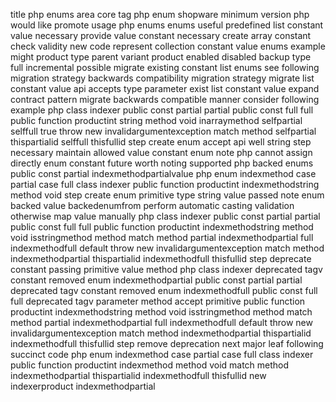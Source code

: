 title php enums area core tag php enum shopware minimum version php would like promote usage php enums enums useful predefined list constant value necessary provide value constant necessary create array constant check validity new code represent collection constant value enums example might product type parent variant product enabled disabled backup type full incremental possible migrate existing constant list enums see following migration strategy backwards compatibility migration strategy migrate list constant value api accepts type parameter exist list constant value expand contract pattern migrate backwards compatible manner consider following example php class indexer public const partial partial public const full full public function productint string method void inarraymethod selfpartial selffull true throw new invalidargumentexception match method selfpartial thispartialid selffull thisfullid step create enum accept api well string step necessary maintain allowed value constant enum note php cannot assign directly enum constant future worth noting supported php backed enums public const partial indexmethodpartialvalue php enum indexmethod case partial case full class indexer public function productint indexmethodstring method void step create enum primitive type string value passed note enum backed value backedenumfrom perform automatic casting validation otherwise map value manually php class indexer public const partial partial public const full full public function productint indexmethodstring method void isstringmethod method match method partial indexmethodpartial full indexmethodfull default throw new invalidargumentexception match method indexmethodpartial thispartialid indexmethodfull thisfullid step deprecate constant passing primitive value method php class indexer deprecated tagv constant removed enum indexmethodpartial public const partial partial deprecated tagv constant removed enum indexmethodfull public const full full deprecated tagv parameter method accept primitive public function productint indexmethodstring method void isstringmethod method match method partial indexmethodpartial full indexmethodfull default throw new invalidargumentexception match method indexmethodpartial thispartialid indexmethodfull thisfullid step remove deprecation next major leaf following succinct code php enum indexmethod case partial case full class indexer public function productint indexmethod method void match method indexmethodpartial thispartialid indexmethodfull thisfullid new indexerproduct indexmethodpartial